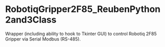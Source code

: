 # RobotiqGripper2F85_ReubenPython2and3Class
Wrapper (including ability to hook to Tkinter GUI) to control Robotiq 2F85 Gripper via Serial Modbus (RS-485).
